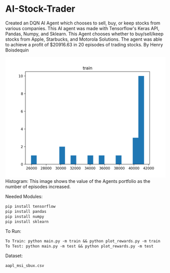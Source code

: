 # AI-Stock-Trader
Created an DQN AI Agent which chooses to sell, buy, or keep stocks from various companies. This AI agent was made with Tensorflow's Keras API, Pandas, Numpy, and Sklearn. This Agent chooses whether to buy/sell/keep stocks from Apple, Starbucks, and Motorola Solutions. The agent was able to achieve a profit of $20916.63 in 20 episodes of trading stocks. By Henry Boisdequin

<img src="test.png">
Histogram: This image shows the value of the Agents portfolio as the number of episodes increased.

Needed Modules:
```
pip install tensorflow
pip install pandas
pip install numpy
pip install sklearn
```

To Run:
```
To Train: python main.py -m train && python plot_rewards.py -m train
To Test: python main.py -m test && python plot_rewards.py -m test
```

Dataset:
```
aapl_msi_sbux.csv
```
